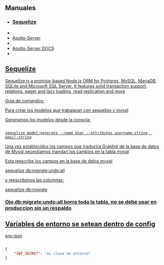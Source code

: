## Manuales


<ul>
<li><a href="https://sequelize.org/master/index.html"><h3>Sequelize</h3><li>
<li><a href="https://github.com/apollographql/apollo-server">Apollo-Server<li>
<li><a href="https://www.apollographql.com/docs/apollo-server/getting-started/">Apollo-Server DOCS<li>
</ul>

## Sequelize

Sequelize is a promise-based Node.js ORM for Postgres, MySQL, MariaDB, SQLite and Microsoft SQL Server. It features solid transaction support, relations, eager and lazy loading, read replication and more

Guia de comandos: 

Para crear los modelos que trabajaran con sequelize y mysql 

Generamos los modelos desde la consola: 

````shell

sequelize model:generate --name User --attributes username:string, email:string

````

Una vez establecidos los campos que traducira Graphql de la base de datos de Mysql necestiamos mandarl los cambios en la tabla mysql 

Esta reescribe los campos en la base de datos mysql 

sequelize db:migrate:undo:all

y reescribimos las columnas: 

sequelize db:migrate 

### Ojo db:migrate:undo:all borra toda la tabla, no se debe usar en produccion sin un respaldo


## Variables de entorno se setean dentro de config
env.json

````json

{
    "JWT_SECRET": "mi clave de entorno"
}

````